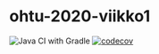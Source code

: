 # ohtu-2020-viikko1

![Java CI with Gradle](https://github.com/maariaw/ohtu-2020-viikko1/workflows/Java%20CI%20with%20Gradle/badge.svg)
[![codecov](https://codecov.io/gh/maariaw/ohtu-2020-viikko1/branch/main/graph/badge.svg?token=MW7XRW4L1Q)](https://codecov.io/gh/maariaw/ohtu-2020-viikko1)
